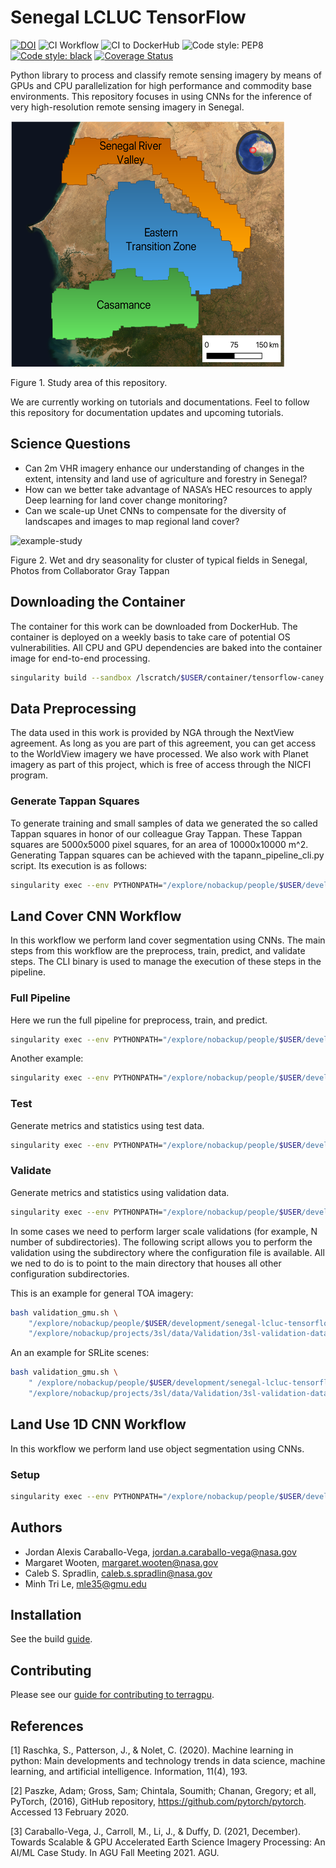 # Senegal LCLUC TensorFlow

[![DOI](https://zenodo.org/badge/474016543.svg)](https://zenodo.org/badge/latestdoi/474016543)
![CI Workflow](https://github.com/nasa-nccs-hpda/senegal-lcluc-tensorflow/actions/workflows/ci.yml/badge.svg)
![CI to DockerHub ](https://github.com/nasa-nccs-hpda/senegal-lcluc-tensorflow/actions/workflows/dockerhub.yml/badge.svg)
![Code style: PEP8](https://github.com/nasa-nccs-hpda/senegal-lcluc-tensorflow/actions/workflows/lint.yml/badge.svg)
[![Code style: black](https://img.shields.io/badge/code%20style-black-000000.svg)](https://github.com/psf/black)
[![Coverage Status](https://coveralls.io/repos/github/nasa-nccs-hpda/senegal-lcluc-tensorflow/badge.svg?branch=main)](https://coveralls.io/github/nasa-nccs-hpda/senegal-lcluc-tensorflow?branch=main)

Python library to process and classify remote sensing imagery by means of GPUs and CPU parallelization for high performance and commodity base environments. This repository focuses in using CNNs for the inference of very
high-resolution remote sensing imagery in Senegal.

![study-area](docs/senegal-study-area.png)

Figure 1. Study area of this repository.

We are currently working on tutorials and documentations. Feel to follow this repository for documentation
updates and upcoming tutorials.

## Science Questions

- Can 2m VHR imagery enhance our understanding of changes in the extent, intensity and land use of agriculture and forestry in Senegal?
- How can we better take advantage of NASA’s HEC resources to apply Deep learning for land cover change monitoring?
- Can we scale-up Unet CNNs to compensate for the diversity of landscapes and images to map regional land cover?

![example-study](docs/senegal-example.png)

Figure 2. Wet and dry seasonality for cluster of typical fields in Senegal, Photos from Collaborator Gray Tappan

## Downloading the Container

The container for this work can be downloaded from DockerHub. The container is deployed on a weekly basis
to take care of potential OS vulnerabilities. All CPU and GPU dependencies are baked into the container image
for end-to-end processing.

```bash
singularity build --sandbox /lscratch/$USER/container/tensorflow-caney docker://nasanccs/tensorflow-caney:latest
```

## Data Preprocessing

The data used in this work is provided by NGA through the NextView agreement. As long as you are part of this
agreement, you can get access to the WorldView imagery we have processed. We also work with Planet imagery
as part of this project, which is free of access through the NICFI program.

### Generate Tappan Squares

To generate training and small samples of data we generated the so called Tappan squares in honor of our
colleague Gray Tappan. These Tappan squares are 5000x5000 pixel squares, for an area of 10000x10000 m^2.
Generating Tappan squares can be achieved with the tapann_pipeline_cli.py script. Its execution is as follows:

```bash
singularity exec --env PYTHONPATH="/explore/nobackup/people/$USER/development/senegal-lcluc-tensorflow:/explore/nobackup/people/$USER/development/tensorflow-caney:/explore/nobackup/people/jacaraba/development" --nv -B /explore/nobackup/projects/ilab,/explore/nobackup/projects/3sl,$NOBACKUP,/explore/nobackup/people /lscratch/$USER/container/tensorflow-caney python /explore/nobackup/people/$USER/development/senegal-lcluc-tensorflow/senegal_lcluc_tensorflow/view/tappan_pipeline_cli.py -c /explore/nobackup/people/$USER/development/senegal-lcluc-tensorflow/projects/tappan_generation/configs-srlite/tappan_06.yaml
```

## Land Cover CNN Workflow

In this workflow we perform land cover segmentation using CNNs. The main steps from this workflow
are the preprocess, train, predict, and validate steps. The CLI binary is used to manage the execution
of these steps in the pipeline.

### Full Pipeline

Here we run the full pipeline for preprocess, train, and predict.

```bash
singularity exec --env PYTHONPATH="/explore/nobackup/people/$USER/development/senegal-lcluc-tensorflow:/explore/nobackup/people/$USER/development/tensorflow-caney" --nv -B /explore/nobackup/projects/ilab,/explore/nobackup/projects/3sl,$NOBACKUP,/lscratch,/explore/nobackup/people /lscratch/$USER/container/tensorflow-caney python /explore/nobackup/people/$USER/development/senegal-lcluc-tensorflow/senegal_lcluc_tensorflow/view/landcover_cnn_pipeline_cli.py -c /explore/nobackup/people/$USER/development/senegal-lcluc-tensorflow/projects/land_cover/configs/experiments/2023-AccuracyIncrease/global_standardization_256_crop_4band_short.yaml -d /explore/nobackup/people/$USER/development/senegal-lcluc-tensorflow/projects/land_cover/configs/experiments/2023-AccuracyIncrease/land_cover_512_otcb_50TS_cas-wcas-short.csv -s preprocess train predict
```

Another example:

```bash
singularity exec --env PYTHONPATH="/explore/nobackup/people/$USER/development/senegal-lcluc-tensorflow:/explore/nobackup/people/$USER/development/tensorflow-caney" --nv -B /explore/nobackup/projects/ilab,/explore/nobackup/projects/3sl,$NOBACKUP,/lscratch,/explore/nobackup/people /lscratch/$USER/container/tensorflow-caney python /explore/nobackup/people/$USER/development/senegal-lcluc-tensorflow/senegal_lcluc_tensorflow/view/landcover_cnn_pipeline_cli.py -c /explore/nobackup/people/$USER/development/senegal-lcluc-tensorflow/projects/land_cover/configs/experiments/2023-AccuracyIncrease/8bit_scale_256_crop_4band_short.yaml -d /explore/nobackup/people/$USER/development/senegal-lcluc-tensorflow/projects/land_cover/configs/experiments/2023-AccuracyIncrease/land_cover_512_otcb_50TS_cas-wcas-8bit-short.csv -s preprocess train predict
```

### Test

Generate metrics and statistics using test data.

```bash
singularity exec --env PYTHONPATH="/explore/nobackup/people/$USER/development/senegal-lcluc-tensorflow:/explore/nobackup/people/$USER/development/tensorflow-caney" --nv -B /explore/nobackup/projects/ilab,/explore/nobackup/projects/3sl,$NOBACKUP,/explore/nobackup/people /explore/nobackup/projects/ilab/containers/tensorflow-caney-2023.05 python /explore/nobackup/people/$USER/development/senegal-lcluc-tensorflow/senegal_lcluc_tensorflow/view/landcover_cnn_pipeline_cli.py -c /explore/nobackup/people/$USER/development/senegal-lcluc-tensorflow/projects/land_cover/configs/experiments/2023-GMU-V2/batch1/eCAS-wCAS-otcb-40/eCAS-wCAS-otcb-40.yaml -t '/explore/nobackup/projects/3sl/labels/landcover/2m_all_fixed/*.tif' -s test
```

### Validate

Generate metrics and statistics using validation data.

```bash
singularity exec --env PYTHONPATH="/explore/nobackup/people/$USER/development/senegal-lcluc-tensorflow:/explore/nobackup/people/$USER/development/tensorflow-caney" --nv -B /explore/nobackup/projects/ilab,/explore/nobackup/projects/3sl,$NOBACKUP,/lscratch,/explore/nobackup/people /lscratch/$USER/container/tensorflow-caney python /explore/nobackup/people/$USER/development/senegal-lcluc-tensorflow/senegal_lcluc_tensorflow/view/landcover_cnn_pipeline_cli.py -v '/explore/nobackup/projects/3sl/data/Validation/3sl-validation-database-20230412-all-three-agreed.gpkg'  -c /explore/nobackup/people/$USER/development/senegal-lcluc-tensorflow/projects/land_cover/configs/experiments/2023-GMU-V2/batch1/eCAS-wCAS-otcb-30/eCAS-wCAS-otcb-30.yaml  -s validate
```

In some cases we need to perform larger scale validations (for example, N number of subdirectories). The following script allows you to perform the
validation using the subdirectory where the configuration file is available. All we ned to do is to point to the main directory
that houses all other configuration subdirectories.

This is an example for general TOA imagery:

```bash
bash validation_gmu.sh \
    "/explore/nobackup/people/$USER/development/senegal-lcluc-tensorflow/projects/land_cover/configs/experiments/2023-GMU-V2/batch1/*/*.yaml" \
    "/explore/nobackup/projects/3sl/data/Validation/3sl-validation-database-2023-10-05-all-row-based_all-agreed.gpkg"
```

An an example for SRLite scenes:

```bash
bash validation_gmu.sh \
    " /explore/nobackup/people/$USER/development/senegal-lcluc-tensorflow/projects/land_cover/configs/experiments/NASA/2023-surface_reflectance/ard_srlite_toa/*/*.yaml" \
    "/explore/nobackup/projects/3sl/data/Validation/3sl-validation-database-2023-10-05-all-row-based_all-agreed.gpkg"
```

## Land Use 1D CNN Workflow

In this workflow we perform land use object segmentation using CNNs.

### Setup

```bash
singularity exec --env PYTHONPATH="/explore/nobackup/people/$USER/development/senegal-lcluc-tensorflow:/explore/nobackup/people/$USER/development/tensorflow-caney" --nv -B /explore/nobackup/projects/ilab,/explore/nobackup/projects/3sl,$NOBACKUP,/lscratch,/explore/nobackup/people /lscratch/$USER/container/tensorflow-caney python /explore/nobackup/people/$USER/development/senegal-lcluc-tensorflow/senegal_lcluc_tensorflow/view/landuse_cnn_pipeline_cli.py -c /explore/nobackup/people/$USER/development/senegal-lcluc-tensorflow/projects/land_use/configs/landuse.yaml --gee-account 'id-sl-senegal-service-account@ee-3sl-senegal.iam.gserviceaccount.com' --gee-key '/home/$USER/gee/ee-3sl-senegal-8fa70fe1c565.json' -s setup
```

## Authors

- Jordan Alexis Caraballo-Vega, jordan.a.caraballo-vega@nasa.gov
- Margaret Wooten, margaret.wooten@nasa.gov
- Caleb S. Spradlin, caleb.s.spradlin@nasa.gov
- Minh Tri Le, mle35@gmu.edu 

## Installation

See the build [guide](requirements/README.md).

## Contributing

Please see our [guide for contributing to terragpu](CONTRIBUTING.md).

## References

[1] Raschka, S., Patterson, J., & Nolet, C. (2020). Machine learning in python: Main developments and technology trends in data science, machine learning, and artificial intelligence. Information, 11(4), 193.

[2] Paszke, Adam; Gross, Sam; Chintala, Soumith; Chanan, Gregory; et all, PyTorch, (2016), GitHub repository, <https://github.com/pytorch/pytorch>. Accessed 13 February 2020.

[3] Caraballo-Vega, J., Carroll, M., Li, J., & Duffy, D. (2021, December). Towards Scalable & GPU Accelerated Earth Science Imagery Processing: An AI/ML Case Study. In AGU Fall Meeting 2021. AGU.
